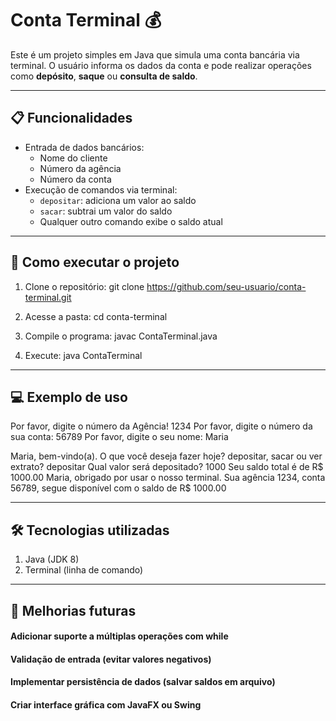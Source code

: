 # Conta Terminal 💰

Este é um projeto simples em Java que simula uma conta bancária via terminal. O usuário informa os dados da conta e pode realizar operações como **depósito**, **saque** ou **consulta de saldo**.

---

## 📋 Funcionalidades

- Entrada de dados bancários:
  - Nome do cliente
  - Número da agência
  - Número da conta
- Execução de comandos via terminal:
  - `depositar`: adiciona um valor ao saldo
  - `sacar`: subtrai um valor do saldo
  - Qualquer outro comando exibe o saldo atual

---

## 🚀 Como executar o projeto

1. Clone o repositório:
   git clone https://github.com/seu-usuario/conta-terminal.git

2. Acesse a pasta:
    cd conta-terminal
   
3. Compile o programa:
    javac ContaTerminal.java
   
4. Execute:
    java ContaTerminal

---

## 💻 Exemplo de uso

Por favor, digite o número da Agência!
1234
Por favor, digite o número da sua conta: 
56789
Por favor, digite o seu nome: 
Maria

Maria, bem-vindo(a). O que você deseja fazer hoje?
depositar, sacar ou ver extrato?
depositar
Qual valor será depositado?
1000
Seu saldo total é de R$ 1000.00
Maria, obrigado por usar o nosso terminal. Sua agência 1234, conta 56789, segue disponível com o saldo de R$ 1000.00

---

## 🛠 Tecnologias utilizadas
1. Java (JDK 8)
2. Terminal (linha de comando)

---

## 🎯 Melhorias futuras 
#### Adicionar suporte a múltiplas operações com while
#### Validação de entrada (evitar valores negativos)
#### Implementar persistência de dados (salvar saldos em arquivo)
#### Criar interface gráfica com JavaFX ou Swing
